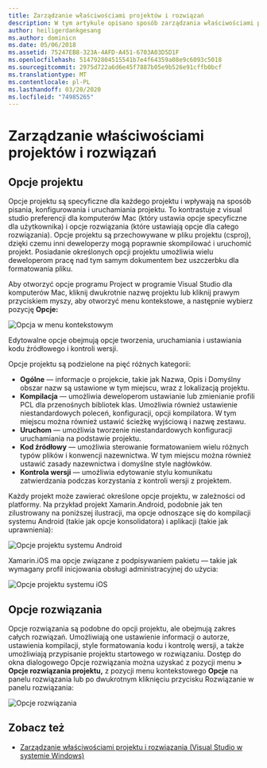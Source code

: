 ```yaml
---
title: Zarządzanie właściwościami projektów i rozwiązań
description: W tym artykule opisano sposób zarządzania właściwościami projektów i rozwiązań w programie Visual Studio dla komputerów Mac
author: heiligerdankgesang
ms.author: dominicn
ms.date: 05/06/2018
ms.assetid: 75247EB8-323A-4AFD-A451-6703A03D5D1F
ms.openlocfilehash: 514792804515541b7e4f64359a08e9c6093c5018
ms.sourcegitcommit: 2975d722a6d6e45f7887b05e9b526e91cffb0bcf
ms.translationtype: MT
ms.contentlocale: pl-PL
ms.lasthandoff: 03/20/2020
ms.locfileid: "74985265"
---
```

# <a name="managing-project-and-solution-properties"></a>Zarządzanie właściwościami projektów i rozwiązań

## <a name="project-options"></a>Opcje projektu

Opcje projektu są specyficzne dla każdego projektu i wpływają na sposób pisania, konfigurowania i uruchamiania projektu. To kontrastuje z visual studio preferencji dla komputerów Mac (który ustawia opcje specyficzne dla użytkownika) i opcje rozwiązania (które ustawiają opcje dla całego rozwiązania). Opcje projektu są przechowywane w pliku projektu (csproj), dzięki czemu inni deweloperzy mogą poprawnie skompilować i uruchomić projekt. Posiadanie określonych opcji projektu umożliwia wielu deweloperom pracę nad tym samym dokumentem bez uszczerbku dla formatowania pliku.

Aby otworzyć opcje programu Project w programie Visual Studio dla komputerów Mac, kliknij dwukrotnie nazwę projektu lub kliknij prawym przyciskiem myszy, aby otworzyć menu kontekstowe, a następnie wybierz pozycję **Opcje:**

![Opcja w menu kontekstowym](media/projects-and-solutions-image2.png)

Edytowalne opcje obejmują opcje tworzenia, uruchamiania i ustawiania kodu źródłowego i kontroli wersji.

Opcje projektu są podzielone na pięć różnych kategorii:

* **Ogólne** — informacje o projekcie, takie jak Nazwa, Opis i Domyślny obszar nazw są ustawione w tym miejscu, wraz z lokalizacją projektu.
* **Kompilacja** — umożliwia deweloperom ustawianie lub zmienianie profili PCL dla przenośnych bibliotek klas. Umożliwia również ustawienie niestandardowych poleceń, konfiguracji, opcji kompilatora. W tym miejscu można również ustawić ścieżkę wyjściową i nazwę zestawu.
* **Uruchom** — umożliwia tworzenie niestandardowych konfiguracji uruchamiania na podstawie projektu.
* **Kod źródłowy** — umożliwia sterowanie formatowaniem wielu różnych typów plików i konwencji nazewnictwa. W tym miejscu można również ustawić zasady nazewnictwa i domyślne style nagłówków.
* **Kontrola wersji** — umożliwia edytowanie stylu komunikatu zatwierdzania podczas korzystania z kontroli wersji z projektem.

Każdy projekt może zawierać określone opcje projektu, w zależności od platformy. Na przykład projekt Xamarin.Android, podobnie jak ten zilustrowany na poniższej ilustracji, ma opcje odnoszące się do kompilacji systemu Android (takie jak opcje konsolidatora) i aplikacji (takie jak uprawnienia):

![Opcje projektu systemu Android](media/projects-and-solutions-image5.png)

Xamarin.iOS ma opcje związane z podpisywaniem pakietu — takie jak wymagany profil inicjowania obsługi administracyjnej do użycia:

![Opcje projektu systemu iOS](media/projects-and-solutions-image6.png)

## <a name="solution-options"></a>Opcje rozwiązania

Opcje rozwiązania są podobne do opcji projektu, ale obejmują zakres całych rozwiązań. Umożliwiają one ustawienie informacji o autorze, ustawienia kompilacji, style formatowania kodu i kontrolę wersji, a także umożliwiają przypisanie projektu startowego w rozwiązaniu.  Dostęp do okna dialogowego Opcje rozwiązania można uzyskać z pozycji menu **> Opcje rozwiązania projektu,** z pozycji menu kontekstowego **Opcje** na panelu rozwiązania lub po dwukrotnym kliknięciu przycisku Rozwiązanie w panelu rozwiązania:

![Opcje rozwiązania](media/projects-and-solutions-image7.png)

## <a name="see-also"></a>Zobacz też

* [Zarządzanie właściwościami projektu i rozwiązania (Visual Studio w systemie Windows)](/visualstudio/ide/managing-project-and-solution-properties)
